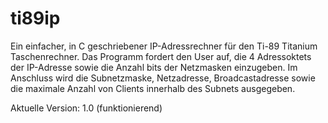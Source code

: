 # ti89ip
Ein einfacher, in C geschriebener IP-Adressrechner für den Ti-89 Titanium Taschenrechner. Das Programm fordert den User auf, die 4 Adressoktets der IP-Adresse sowie die Anzahl bits der Netzmasken einzugeben. Im Anschluss wird die Subnetzmaske, Netzadresse, Broadcastadresse sowie die maximale Anzahl von Clients innerhalb des Subnets ausgegeben.

Aktuelle Version: 1.0 (funktionierend)

